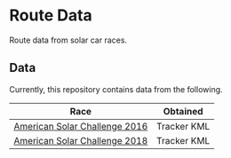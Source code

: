 # Route Data

Route data from solar car races.

## Data

Currently, this repository contains data from the following.

| Race                                                            | Obtained    |
|-----------------------------------------------------------------|-------------|
| [American Solar Challenge 2016](american-solar-challenge/2016/) | Tracker KML |
| [American Solar Challenge 2018](american-solar-challenge/2018/) | Tracker KML |
